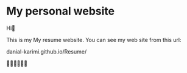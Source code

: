 # My personal website
Hi👋

This is my My resume website.
You can see my web site from this url:

danial-karimi.github.io/Resume/

🧑‍💻🧑‍💻🧑‍💻

